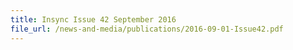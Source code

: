 ```yaml
---
title: Insync Issue 42 September 2016
file_url: /news-and-media/publications/2016-09-01-Issue42.pdf
---
```

